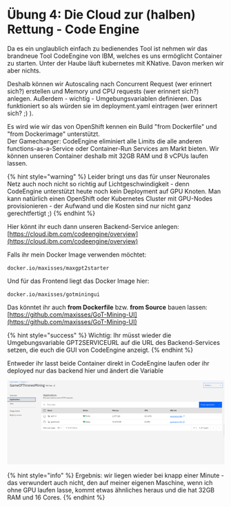 # Übung 4: Die Cloud zur \(halben\) Rettung - Code Engine

Da es ein unglaublich einfach zu bedienendes Tool ist nehmen wir das brandneue Tool CodeEngine von IBM, welches es uns ermöglicht Container zu starten. Unter der Haube läuft kubernetes mit KNative. Davon merken wir aber nichts. 

Deshalb können wir Autoscaling nach Concurrent Request \(wer erinnert sich?\) erstellen und Memory und CPU requests \(wer erinnert sich?\) anlegen. Außerdem - wichtig - Umgebungsvariablen definieren. Das funktioniert so als würden sie im deployment.yaml eintragen \(wer erinnert sich? ;\) \).

Es wird wie wir das von OpenShift kennen ein Build "from Dockerfile" und "from Dockerimage" unterstützt.  
Der Gamechanger: CodeEngine eliminiert alle Limits die alle anderen functions-as-a-Service oder Container-Run Services am Markt bieten. Wir können unseren Container deshalb mit 32GB RAM und 8 vCPUs laufen lassen.

{% hint style="warning" %}
Leider bringt uns das für unser Neuronales Netz auch noch nicht so richtig auf Lichtgeschwindigkeit - denn CodeEngine unterstützt heute noch kein Deployment auf GPU Knoten. Man kann natürlich einen OpenShift oder Kubernetes  Cluster mit GPU-Nodes provisionieren - der Aufwand und die Kosten sind nur nicht ganz gerechtfertigt ;\)
{% endhint %}

Hier könnt ihr euch dann unseren Backend-Service anlegen: [https://cloud.ibm.com/codeengine/overview](https://cloud.ibm.com/codeengine/overview)  
  
Falls ihr mein Docker Image verwenden möchtet: 

```text
docker.io/maxisses/maxgpt2starter
```

Und für das Frontend liegt das Docker Image hier:

```text
docker.io/maxisses/gotminingui
```

Das könntet ihr auch **from Dockerfile** bzw. **from Source** bauen lassen: [https://github.com/maxisses/GoT-Mining-UI](https://github.com/maxisses/GoT-Mining-UI)

{% hint style="success" %}
Wichtig: Ihr müsst wieder die Umgebungsvariable GPT2SERVICEURL auf die URL des Backend-Services setzen, die euch die GUI von CodeEngine anzeigt.
{% endhint %}

Entweder ihr lasst beide Container direkt in CodeEngine laufen oder ihr deployed nur das backend hier und ändert die Variable 

![](../../.gitbook/assets/image%20%28167%29.png)

{% hint style="info" %}
Ergebnis: wir liegen wieder bei knapp einer Minute - das verwundert auch nicht, den auf meiner eigenen Maschine, wenn ich ohne GPU laufen lasse, kommt etwas ähnliches heraus und die hat 32GB RAM und 16 Cores.
{% endhint %}

